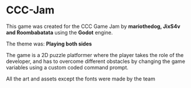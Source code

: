# CCC-Jam
This game was created for the CCC Game Jam by **mariothedog, JixS4v and Roombabatata** using the **Godot** engine.

The theme was: **Playing both sides**

The game is a 2D puzzle platformer where the player takes the role of the developer, and has to overcome different obstacles by changing the game variables using a custom coded command prompt.

All the art and assets except the fonts were made by the team

